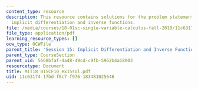 ```yaml
---
content_type: resource
description: This resource contains solutions for the problem statements related to
  implicit differentiation and inverse functions.
file: /media/courses/18-01sc-single-variable-calculus-fall-2010/11c6317417bdf6c7f976183481025646_MIT18_01SCF10_ex15sol.pdf
file_type: application/pdf
learning_resource_types: []
ocw_type: OCWFile
parent_title: 'Session 15: Implicit Differentiation and Inverse Functions'
parent_type: CourseSection
parent_uid: 5668bfaf-4a48-49cd-c9fb-5962b4a18003
resourcetype: Document
title: MIT18_01SCF10_ex15sol.pdf
uid: 11c63174-17bd-f6c7-f976-183481025646
---
```

